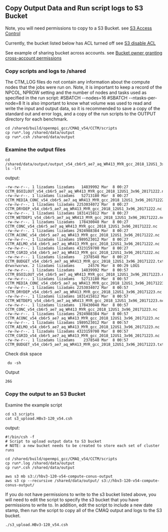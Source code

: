 ## Copy Output Data and Run script logs to S3 Bucket

Note, you will need permissions to copy to a S3 Bucket.
see <a href="<https://docs.aws.amazon.com/AmazonS3/latest/userguide/s3-access-control.html">S3 Access Control</a>

Currently, the bucket listed below has ACL turned off
see <a href="https://docs.aws.amazon.com/AmazonS3/latest/userguide/about-object-ownership.html">S3 disable ACL</a>

See example of sharing bucket across accounts.
see <a href="https://docs.aws.amazon.com/AmazonS3/latest/userguide/example-walkthroughs-managing-access-example2.html">Bucket owner granting cross-account permissions</a>

### Copy scripts and logs to /shared

The CTM_LOG files do not contain any information about the compute nodes that the jobs were run on.
Note, it is important to keep a record of the NPCOL, NPROW setting and the number of nodes and tasks used as specified in the run script: #SBATCH --nodes=16 #SBATCH --ntasks-per-node=8
It is also important to know what volume was used to read and write the input and output data, so it is recommended to save a copy of the standard out and error logs, and a copy of the run scripts to the OUTPUT directory for each benchmark.

```
cd /shared/build/openmpi_gcc/CMAQ_v54/CCTM/scripts
cp run*.log /shared/data/output
cp run*.csh /shared/data/output
```
### Examine the output files

```
cd /shared/data/output/output_v54_cb6r5_ae7_aq_WR413_MYR_gcc_2018_12US1_3x96
ls -lrt
```

output:

```
-rw-rw-r--. 1 lizadams lizadams   14839992 Mar  8 00:27 CCTM_BSOILOUT_v54_cb6r5_ae7_aq_WR413_MYR_gcc_2018_12US1_3x96_20171222.nc
-rw-rw-r--. 1 lizadams lizadams   52713180 Mar  8 00:27 CCTM_MEDIA_CONC_v54_cb6r5_ae7_aq_WR413_MYR_gcc_2018_12US1_3x96_20171222.nc
-rw-rw-r--. 1 lizadams lizadams 2253034072 Mar  8 00:27 CCTM_DRYDEP_v54_cb6r5_ae7_aq_WR413_MYR_gcc_2018_12US1_3x96_20171222.nc
-rw-rw-r--. 1 lizadams lizadams 1831415812 Mar  8 00:27 CCTM_WETDEP1_v54_cb6r5_ae7_aq_WR413_MYR_gcc_2018_12US1_3x96_20171222.nc
-rw-rw-r--. 1 lizadams lizadams  178430048 Mar  8 00:27 CCTM_CONC_v54_cb6r5_ae7_aq_WR413_MYR_gcc_2018_12US1_3x96_20171222.nc
-rw-rw-r--. 1 lizadams lizadams 2924988384 Mar  8 00:27 CCTM_ACONC_v54_cb6r5_ae7_aq_WR413_MYR_gcc_2018_12US1_3x96_20171222.nc
-rw-rw-r--. 1 lizadams lizadams 1989523012 Mar  8 00:27 CCTM_AELMO_v54_cb6r5_ae7_aq_WR413_MYR_gcc_2018_12US1_3x96_20171222.nc
-rw-rw-r--. 1 lizadams lizadams 4323159700 Mar  8 00:27 CCTM_CGRID_v54_cb6r5_ae7_aq_WR413_MYR_gcc_2018_12US1_3x96_20171222.nc
-rw-rw-r--. 1 lizadams lizadams    2378548 Mar  8 00:27 CCTM_BUDGET_v54_cb6r5_ae7_aq_WR413_MYR_gcc_2018_12US1_3x96_20171222.txt
drwxrwxrwx. 2 lizadams lizadams      24576 Mar  8 00:29 LOGS
-rw-rw-r--. 1 lizadams lizadams   14839992 Mar  8 00:57 CCTM_BSOILOUT_v54_cb6r5_ae7_aq_WR413_MYR_gcc_2018_12US1_3x96_20171223.nc
-rw-rw-r--. 1 lizadams lizadams   52713180 Mar  8 00:57 CCTM_MEDIA_CONC_v54_cb6r5_ae7_aq_WR413_MYR_gcc_2018_12US1_3x96_20171223.nc
-rw-rw-r--. 1 lizadams lizadams 2253034072 Mar  8 00:57 CCTM_DRYDEP_v54_cb6r5_ae7_aq_WR413_MYR_gcc_2018_12US1_3x96_20171223.nc
-rw-rw-r--. 1 lizadams lizadams 1831415812 Mar  8 00:57 CCTM_WETDEP1_v54_cb6r5_ae7_aq_WR413_MYR_gcc_2018_12US1_3x96_20171223.nc
-rw-rw-r--. 1 lizadams lizadams  178430048 Mar  8 00:57 CCTM_CONC_v54_cb6r5_ae7_aq_WR413_MYR_gcc_2018_12US1_3x96_20171223.nc
-rw-rw-r--. 1 lizadams lizadams 2924988384 Mar  8 00:57 CCTM_ACONC_v54_cb6r5_ae7_aq_WR413_MYR_gcc_2018_12US1_3x96_20171223.nc
-rw-rw-r--. 1 lizadams lizadams 1989523012 Mar  8 00:57 CCTM_AELMO_v54_cb6r5_ae7_aq_WR413_MYR_gcc_2018_12US1_3x96_20171223.nc
-rw-rw-r--. 1 lizadams lizadams 4323159700 Mar  8 00:57 CCTM_CGRID_v54_cb6r5_ae7_aq_WR413_MYR_gcc_2018_12US1_3x96_20171223.nc
-rw-rw-r--. 1 lizadams lizadams    2378548 Mar  8 00:57 CCTM_BUDGET_v54_cb6r5_ae7_aq_WR413_MYR_gcc_2018_12US1_3x96_20171223.txt
```

Check disk space

```
 du -sh
```

Output
```
26G
```

### Copy the output to an S3 Bucket

Examine the example script

```
cd s3_scripts
cat s3_upload.HBv3-120_v54.csh 

```

output:

```
#!/bin/csh -f
# Script to upload output data to S3 bucket
# NOTE: a new bucket needs to be created to store each set of cluster runs

cd /shared/build/openmpi_gcc/CMAQ_v54/CCTM/scripts
cp run*.log /shared/data/output
cp run*.csh /shared/data/output

aws s3 mb s3://hbv3-120-v54-compute-conus-output
aws s3 cp --recursive /shared/data/output/ s3://hbv3-120-v54-compute-conus-output/

```

If you do not have permissions to write to the s3 bucket listed above, you will need to edit the script to specify the s3 bucket that you have permissions to write to.
In addition, edit the script to include a new date stamp, then run the script to copy all of the CMAQ output and logs to the S3 bucket.

```
./s3_upload.HBv3-120_v54.csh
```
